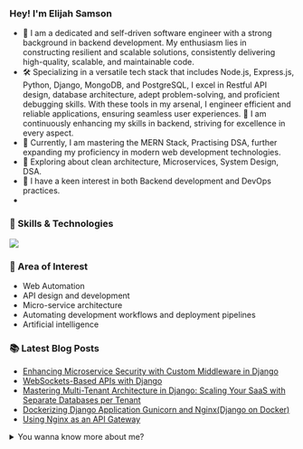 ### Hey! I'm Elijah Samson

- 💼 I am a dedicated and self-driven software engineer with a strong background in backend development. My enthusiasm lies in constructing resilient and scalable solutions, consistently delivering high-quality, scalable, and maintainable code.
- 🛠️ Specializing in a versatile tech stack that includes Node.js, Express.js, Python, Django, MongoDB, and PostgreSQL, I excel in Restful API design, database architecture, adept problem-solving, and proficient debugging skills. With these tools in my arsenal, I engineer efficient and reliable applications, ensuring seamless user experiences.
🦾 I am continuously enhancing my skills in backend, striving for excellence in every aspect.
- 🌱 Currently, I am mastering the MERN Stack, Practising DSA, further expanding my proficiency in modern web development technologies.
- 🤔 Exploring about clean architecture, Microservices, System Design, DSA.
- 👀 I have a keen interest in both Backend development and DevOps practices.
- 
### 💪 Skills & Technologies
![](https://skillicons.dev/icons?i=js,ts,nodejs,express,py,django,react,nextjs,redux,prisma,mongodb,sequelize,postgresql,redis,jest,docker,kubernetes,githubactions)

### 🧐 Area of Interest

- Web Automation
- API design and development
- Micro-service architecture
- Automating development workflows and deployment pipelines
- Artificial intelligence

### 📚 Latest Blog Posts

<!-- BLOG-POST-LIST:START -->
<!-- BLOG-POST-LIST:END -->

<!-- HASHNODE:START -->
- [Enhancing Microservice Security with Custom Middleware in Django](https://medium.com/aws-tip/enhancing-microservice-security-with-custom-middleware-in-django-e25409c45e94)
- [WebSockets-Based APIs with Django](https://medium.com/django-unleashed/websockets-based-apis-with-django-real-time-communication-made-easy-2122b49720bf)
- [Mastering Multi-Tenant Architecture in Django: Scaling Your SaaS with Separate Databases per Tenant](https://medium.com/aws-tip/mastering-multi-tenant-architecture-in-django-scaling-your-saas-with-separate-databases-per-tenant-9813418a35c9)
- [Dockerizing Django Application Gunicorn and Nginx(Django on Docker)](https://medium.com/aws-tip/dockerizing-django-application-gunicorn-and-nginx-django-on-docker-46fefa3114c4)
- [Using Nginx as an API Gateway
](https://medium.com/aws-tip/using-nginx-as-an-api-gateway-ce7781c712bb)
<!-- HASHNODE:END -->
<!-- Summary start -->
<details>
  <summary>
    You wanna know more about me?
  </summary>

  <br>

Greetings! I'm an enthusiastic software engineer with a deep-rooted passion for backend development. My unwavering dedication to constant learning empowers me to enhance my skill set, ultimately enabling me to craft exceptional software solutions.

I specialize in building complex web applications using cutting-edge technologies like  JavaScript, TypeScript, Node.js, Express, MongoDB, React. My expertise allows me to create scalable, robust, and efficient systems that meet client and user needs. I'm always eager to learn and grow, staying updated with industry trends and best practices. I enjoy collaborating with developers and stakeholders to solve real-world problems with innovative solutions.
  <br>

#### Github Stats

  <p align="left">
    <img width="500px"
      src="https://github-readme-stats.vercel.app/api?username=obaraelijah&show_icons=true&theme=midnight-purple&line_height=25&hide=stars">
  </p>

#### Trophy
[![trophy](https://github-profile-trophy.vercel.app/?username=obaraelijah&theme=onedark)](https://github.com/ryo-ma/github-profile-trophy)

#### Productivity Stats


 ![Elijah Obara's Productivity Stats](https://github-profile-summary-cards.vercel.app/api/cards/profile-details?username=obaraelijah&theme=midnight_purple)


#### Top language  

![](http://github-profile-summary-cards.vercel.app/api/cards/repos-per-language?username=obaraelijah&theme=midnight_purple)


#### Profile Visits

  <p align="left">
    <img width="230px" src="https://profile-counter.glitch.me/obaraelijah/count.svg" />
  </p>


</details>
<!-- Summary end -->

